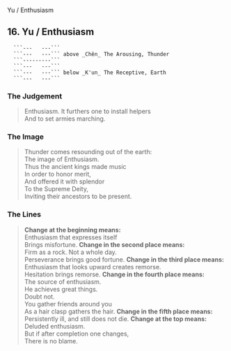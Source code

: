 Yu / Enthusiasm
## 16. Yu / Enthusiasm
      ```---   ---```
      ```---   ---``` above _Chên_ The Arousing, Thunder  
      ```---------```
      ```---   ---```
      ```---   ---``` below _K'un_ The Receptive, Earth  
      ```---   ---```
### The Judgement
> Enthusiasm. It furthers one to install helpers  
 And to set armies marching.
### The Image
> Thunder comes resounding out of the earth:  
 The image of Enthusiasm.  
 Thus the ancient kings made music  
 In order to honor merit,  
 And offered it with splendor  
 To the Supreme Deity,  
 Inviting their ancestors to be present.
### The Lines

 > **Change at the beginning means:**  
 Enthusiasm that expresses itself  
 Brings misfortune.
 > **Change in the second place means:**  
 Firm as a rock. Not a whole day.  
 Perseverance brings good fortune.
 > **Change in the third place means:**  
 Enthusiasm that looks upward creates remorse.  
 Hesitation brings remorse.
 > **Change in the fourth place means:**  
 The source of enthusiasm.  
 He achieves great things.  
 Doubt not.  
 You gather friends around you  
 As a hair clasp gathers the hair.
 > **Change in the fifth place means:**  
 Persistently ill, and still does not die.
 > **Change at the top means:**  
 Deluded enthusiasm.  
 But if after completion one changes,  
 There is no blame.



